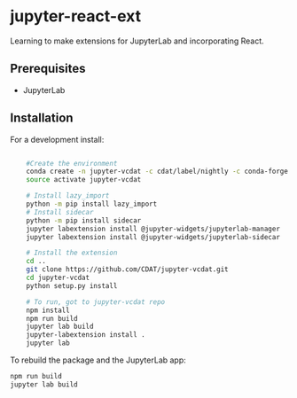 # jupyter-react-ext

Learning to make extensions for JupyterLab and incorporating React.


## Prerequisites

* JupyterLab

## Installation

For a development install:

```bash

    #Create the environment
    conda create -n jupyter-vcdat -c cdat/label/nightly -c conda-forge nodejs "python>3" vcs jupyterlab pip nb_conda nb_conda_kernels plumbum
    source activate jupyter-vcdat

    # Install lazy_import
    python -m pip install lazy_import
    # Install sidecar
    python -m pip install sidecar
    jupyter labextension install @jupyter-widgets/jupyterlab-manager
    jupyter labextension install @jupyter-widgets/jupyterlab-sidecar

    # Install the extension
    cd ..
    git clone https://github.com/CDAT/jupyter-vcdat.git
    cd jupyter-vcdat
    python setup.py install

    # To run, got to jupyter-vcdat repo
    npm install
    npm run build
    jupyter lab build
    jupyter-labextension install .
    jupyter lab

```

To rebuild the package and the JupyterLab app:

```bash
npm run build
jupyter lab build
```
